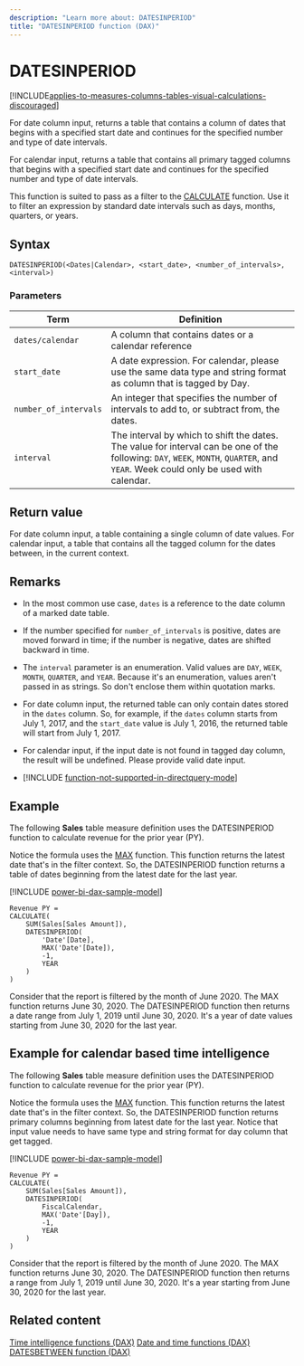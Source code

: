 ```yaml
---
description: "Learn more about: DATESINPERIOD"
title: "DATESINPERIOD function (DAX)"
---
```

# DATESINPERIOD

[!INCLUDE[applies-to-measures-columns-tables-visual-calculations-discouraged](includes/applies-to-measures-columns-tables-visual-calculations-discouraged.md)]

For date column input, returns a table that contains a column of dates that begins with a specified start date and continues for the specified number and type of date intervals.

For calendar input, returns a table that contains all primary tagged columns that begins with a specified start date and continues for the specified number and type of date intervals.

This function is suited to pass as a filter to the [CALCULATE](calculate-function-dax.md) function. Use it to filter an expression by standard date intervals such as days, months, quarters, or years.

## Syntax

```dax
DATESINPERIOD(<Dates|Calendar>, <start_date>, <number_of_intervals>, <interval>)
```

### Parameters

|Term|Definition|
|--------|--------------|
|`dates/calendar`|A column that contains dates or a calendar reference|
|`start_date`|A date expression. For calendar, please use the same data type and string format as column that is tagged by Day.|
|`number_of_intervals`|An integer that specifies the number of intervals to add to, or subtract from, the dates.|
|`interval`|The interval by which to shift the dates. The value for interval can be one of the following: `DAY`, `WEEK`, `MONTH`, `QUARTER`, and `YEAR`. Week could only be used with calendar.|

## Return value

For date column input, a table containing a single column of date values.
For calendar input, a table that contains all the tagged column for the dates between, in the current context.

## Remarks

- In the most common use case, `dates` is a reference to the date column of a marked date table.

- If the number specified for `number_of_intervals` is positive, dates are moved forward in time; if the number is negative, dates are shifted backward in time.

- The `interval` parameter is an enumeration. Valid values are `DAY`, `WEEK`, `MONTH`, `QUARTER`, and `YEAR`. Because it's an enumeration, values aren't passed in as strings. So don't enclose them within quotation marks.

- For date column input, the returned table can only contain dates stored in the `dates` column. So, for example, if the `dates` column starts from July 1, 2017, and the `start_date` value is July 1, 2016, the returned table will start from July 1, 2017.

- For calendar input, if the input date is not found in tagged day column, the result will be undefined. Please provide valid date input.

- [!INCLUDE [function-not-supported-in-directquery-mode](includes/function-not-supported-in-directquery-mode.md)]

## Example

The following **Sales** table measure definition uses the DATESINPERIOD function to calculate revenue for the prior year (PY).

Notice the formula uses the [MAX](max-function-dax.md) function. This function returns the latest date that's in the filter context. So, the DATESINPERIOD function returns a table of dates beginning from the latest date for the last year.

[!INCLUDE [power-bi-dax-sample-model](includes/power-bi-dax-sample-model.md)]

```dax
Revenue PY =
CALCULATE(
    SUM(Sales[Sales Amount]),
    DATESINPERIOD(
        'Date'[Date],
        MAX('Date'[Date]),
        -1,
        YEAR
    )
)
```

Consider that the report is filtered by the month of June 2020. The MAX function returns June 30, 2020. The DATESINPERIOD function then returns a date range from July 1, 2019 until June 30, 2020. It's a year of date values starting from June 30, 2020 for the last year.

## Example for calendar based time intelligence

The following **Sales** table measure definition uses the DATESINPERIOD function to calculate revenue for the prior year (PY).

Notice the formula uses the [MAX](max-function-dax.md) function. This function returns the latest date that's in the filter context. So, the DATESINPERIOD function returns primary columns beginning from latest date for the last year. Notice that input value needs to have same type and string format for day column that get tagged.

[!INCLUDE [power-bi-dax-sample-model](includes/power-bi-dax-sample-model.md)]

```dax
Revenue PY =
CALCULATE(
    SUM(Sales[Sales Amount]),
    DATESINPERIOD(
        FiscalCalendar,
        MAX('Date'[Day]),
        -1,
        YEAR
    )
)
```

Consider that the report is filtered by the month of June 2020. The MAX function returns June 30, 2020. The DATESINPERIOD function then returns a range from July 1, 2019 until June 30, 2020. It's a year  starting from June 30, 2020 for the last year.

## Related content

[Time intelligence functions (DAX)](time-intelligence-functions-dax.md)
[Date and time functions (DAX)](date-and-time-functions-dax.md)
[DATESBETWEEN function (DAX)](datesbetween-function-dax.md)
